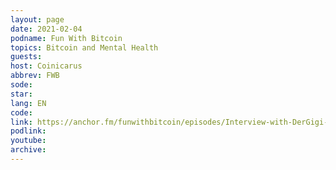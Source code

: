 ```yaml
---
layout: page
date: 2021-02-04
podname: Fun With Bitcoin
topics: Bitcoin and Mental Health
guests: 
host: Coinicarus
abbrev: FWB
sode: 
star: 
lang: EN
code: 
link: https://anchor.fm/funwithbitcoin/episodes/Interview-with-DerGigi-Bitcoin-Mental-Fuckery-Episode-epu6bq
podlink: 
youtube: 
archive: 
---
```

